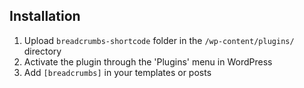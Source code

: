 ## Installation

1. Upload `breadcrumbs-shortcode` folder in the `/wp-content/plugins/` directory
2. Activate the plugin through the 'Plugins' menu in WordPress
3. Add `[breadcrumbs]` in your templates or posts


